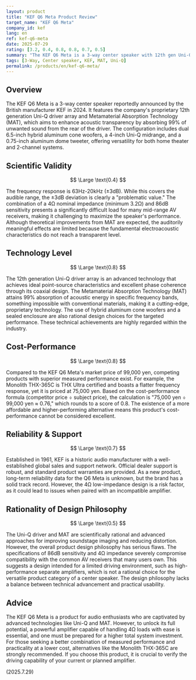 ```yaml
---
layout: product
title: "KEF Q6 Meta Product Review"
target_name: "KEF Q6 Meta"
company_id: kef
lang: en
ref: kef-q6-meta
date: 2025-07-29
rating: [3.2, 0.4, 0.8, 0.8, 0.7, 0.5]
summary: "The KEF Q6 Meta is a 3-way center speaker with 12th gen Uni-Q drivers and MAT technology. While technically advanced, its problematic frequency response and difficult 4Ω load are significant drawbacks, posing practical usability challenges."
tags: [3-Way, Center speaker, KEF, MAT, Uni-Q]
permalink: /products/en/kef-q6-meta/
---
```

## Overview

The KEF Q6 Meta is a 3-way center speaker reportedly announced by the British manufacturer KEF in 2024. It features the company's proprietary 12th generation Uni-Q driver array and Metamaterial Absorption Technology (MAT), which aims to enhance acoustic transparency by absorbing 99% of unwanted sound from the rear of the driver. The configuration includes dual 6.5-inch hybrid aluminum cone woofers, a 4-inch Uni-Q midrange, and a 0.75-inch aluminum dome tweeter, offering versatility for both home theater and 2-channel systems.

## Scientific Validity

$$ \Large \text{0.4} $$

The frequency response is 63Hz-20kHz (±3dB). While this covers the audible range, the ±3dB deviation is clearly a "problematic value." The combination of a 4Ω nominal impedance (minimum 3.2Ω) and 86dB sensitivity presents a significantly difficult load for many mid-range AV receivers, making it challenging to maximize the speaker's performance. Although theoretical improvements from MAT are expected, the auditorily meaningful effects are limited because the fundamental electroacoustic characteristics do not reach a transparent level.

## Technology Level

$$ \Large \text{0.8} $$

The 12th generation Uni-Q driver array is an advanced technology that achieves ideal point-source characteristics and excellent phase coherence through its coaxial design. The Metamaterial Absorption Technology (MAT) attains 99% absorption of acoustic energy in specific frequency bands, something impossible with conventional materials, making it a cutting-edge, proprietary technology. The use of hybrid aluminum cone woofers and a sealed enclosure are also rational design choices for the targeted performance. These technical achievements are highly regarded within the industry.

## Cost-Performance

$$ \Large \text{0.8} $$

Compared to the KEF Q6 Meta's market price of 99,000 yen, competing products with superior measured performance exist. For example, the Monolith THX-365C is THX Ultra certified and boasts a flatter frequency response, yet it is priced at 75,000 yen. Based on the cost-performance formula (competitor price ÷ subject price), the calculation is "75,000 yen ÷ 99,000 yen ≈ 0.76," which rounds to a score of 0.8. The existence of a more affordable and higher-performing alternative means this product's cost-performance cannot be considered excellent.

## Reliability & Support

$$ \Large \text{0.7} $$

Established in 1961, KEF is a historic audio manufacturer with a well-established global sales and support network. Official dealer support is robust, and standard product warranties are provided. As a new product, long-term reliability data for the Q6 Meta is unknown, but the brand has a solid track record. However, the 4Ω low-impedance design is a risk factor, as it could lead to issues when paired with an incompatible amplifier.

## Rationality of Design Philosophy

$$ \Large \text{0.5} $$

The Uni-Q driver and MAT are scientifically rational and advanced approaches for improving soundstage imaging and reducing distortion. However, the overall product design philosophy has serious flaws. The specifications of 86dB sensitivity and 4Ω impedance severely compromise compatibility with the common AV receivers that many users own. This suggests a design intended for a limited driving environment, such as high-performance separate amplifiers, which is not a rational choice for the versatile product category of a center speaker. The design philosophy lacks a balance between technical advancement and practical usability.

## Advice

The KEF Q6 Meta is a product for audio enthusiasts who are captivated by advanced technologies like Uni-Q and MAT. However, to unlock its full potential, a powerful amplifier capable of handling 4Ω loads with ease is essential, and one must be prepared for a higher total system investment. For those seeking a better combination of measured performance and practicality at a lower cost, alternatives like the Monolith THX-365C are strongly recommended. If you choose this product, it is crucial to verify the driving capability of your current or planned amplifier.

(2025.7.29)

